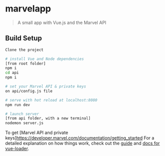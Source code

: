 # marvelapp

> A small app with Vue.js and the Marvel API

## Build Setup

``` bash
Clone the project

# install Vue and Node dependencies
[from root folder]
npm i
cd api
npm i

# set your Marvel API & private keys
on api/config.js file

# serve with hot reload at localhost:8080
npm run dev

# launch server
[from api folder, with a new terminal]
nodemon server.js
```
To get [Marvel API and private keys]https://developer.marvel.com/documentation/getting_started
For a detailed explanation on how things work, check out the [guide](http://vuejs-templates.github.io/webpack/) and [docs for vue-loader](http://vuejs.github.io/vue-loader).
